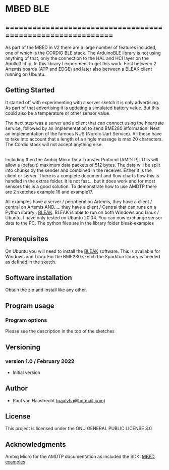 # MBED BLE

## ===========================================================

As part of the MBED in V2 there are a large number of features included, one of which is
the CORDIO BLE stack. The ArduinoBLE library is not using anything of that, only the connection to the
HAL and HCI layer on the Apollo3 chip. In this library I experiment to get this work. First between 2 Artemis
boards (ATP and EDGE) and later also between a BLEAK client running on Ubuntu.

## Getting Started

It started off with experimenting with a server sketch it is only advertising. As part of that
advertising it is updating a simulated battery value. But this could also be a temperature or other sensor value.

The next step was a server and a client that can connect using the heartrate service, followed by an implementation
to send BME280 information. Next an implementation of the famous NUS (Nordic Uart Service). All these have to take
into account that a length of a single message is max 20 characters. The Cordio stack will not accept anything else.

<br>Including then the Ambiq Micro Data Transfer Protocol (AMDTP). This will allow a (default) maximum data packets of 512 bytes.
The data will be spilt into chunks by the sender and combined in the receiver. Either it is the client or server.
There is a complete document and flow charts how this is handled in the extras folder.
It is not fast... but it does work and for most sensors this is a good solution.
To demonstrate how to use AMDTP there are 2 sketches example 16 and example17.

All examples have a server / peripheral on Artemis, they have a client / central on Artemis AND.....
they have a client / Central that can runs on a Python library : [BLEAK](https://github.com/hbldh/bleak). BLEAK is able to run on both Windows and
Linux / Ubuntu. I have only tested on Ubuntu 20.04. You can now exchange sensor data to the PC. The python files are in the
library folder bleak-examples

## Prerequisites
On Ubuntu you will need to install the [BLEAK](https://github.com/hbldh/bleak) software. This is available for Windows and Linux
For the BME280 sketch the Sparkfun library is needed as defined in the sketch.

## Software installation
Obtain the zip and install like any other.

## Program usage
### Program options
Please see the description in the top of the sketches

## Versioning

### version 1.0 / February 2022
 * Initial version

## Author
 * Paul van Haastrecht (paulvha@hotmail.com)

## License
This project is licensed under the GNU GENERAL PUBLIC LICENSE 3.0

## Acknowledgments
Ambiq Micro for the AMDTP documentation as included the SDK.
[MBED examples](https://os.mbed.com/docs/mbed-os/v6.7/apis/ble.html)


